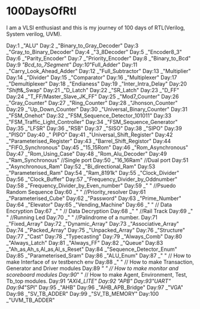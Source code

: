 # 100DaysOfRtl
I am a VLSI enthusiast and this is my journey of 100 days of RTL(Verilog, System verilog, UVM).

Day:1 _"ALU"
Day:2 _"Binary_to_Gray_Decoder"
Day:3 _"Gray_to_Binary_Decoder"
Day:4 _"3_8Decoder"
Day:5 _"Encoder8_3"
Day:6 _"Parity_Encoder"
Day:7 _"Priority_Encoder"
Day:8 _"Binary_to_Bcd"
Day:9 _"Bcd_to_7Segment"
Day:10_"Full_Adder"
Day:11 _"Carry_Look_Ahead_Adder"
Day:12 _"Full_Subtractor"
Day:13 _"Multiplier"
Day:14 _"Divider"
Day:15 _"Comparator"
Day:16 _"Multiplexer"
Day:17 _"Demultiplexer"
Day:18 _"Endianess"
Day:19 _"Inter_Intra_Delay"
Day:20 _"Shift_&_Swap"
Day:21 _"D_Latch"
Day:22 _"SR_Latch"
Day:23 _"D_FF"
Day:24 _"T_FF/Master_Slave_JK_FF"
Day:25 _"Mod7_Counter"
Day:26 _"Gray_Counter"
Day:27 _"Ring_Counter"
Day:28 _"Jhonson_Counter"
Day:29 _"Up_Down_Counter"
Day:30 _"Universal_Binary_Counter"
Day:31 _"FSM_Onehot"
Day:32 _"FSM_Sequence_Detector_101011"
Day:33 _"FSM_Traffic_Light_Controller"
Day:34 _"FSM_Sequence_Generator"
Day:35 _"LFSR"
Day:36 _"RSB"
Day:37 _"SISO"
Day:38 _"SIPO"
Day:39 _"PISO"
Day:40 _" PIPO"
Day:41 _"Universal_Shift_Register"
Day:42 _"Parameterised_Register"
Day:43 _"Barrel_Shift_Registor"
Day:44 _"FIFO_Synchronous"
Day:45 _"15_15Rom"
Day:46 _"Rom_Asynchronous"
Day:47 _"Rom_Using_Case"
Day:48 _"Rom_Alu_Decoder"
Day:49 _"Ram_Synchronous"  //Single port
Day:50 _"16_16Ram"  //Dual port
Day:51 _"Asynchronous_Ram"
Day:52 _"Bi_directional_Ram"
Day:53 _"Parameterised_Ram"
Day:54 _"Ram_8191k"
Day:55 _"Clock_Divider"
Day:56 _"Clock_Buffer"
Day:57 _"Frequency_Divider_by_Oddnumber"
Day:58 _"Frequency_Divider_by_Even_number"
Day:59 _" " //Psuedo Random Sequence
Day:60 _" " //Priority_resolver
Day:61 _"Parameterised_Cube"
Day:62 _"Password"
Day:63 _"Prime_Number"
Day:64 _"Elevator"
Day:65 _"Vending_Machine"
Day:66 _" " // Data Encryption
Day:67 _" " // Data Decryption
Day:68 _" " //Rail Track
Day:69 _" " //Running Led
Day:70 _" " //Palindrome of a number.
Day:71 _"Fixed_Array"
Day:72 _"Dynamic_Array"
Day:73 _"Associative_Array"
Day:74 _"Packed_Array"
Day:75 _"Unpacked_Array"
Day:76 _"Structure"
Day:77 _"Cast"
Day:78 _"Typecasting"
Day:79 _"Always_Comb"
Day:80 _"Always_Latch"
Day:81 _"Always_FF"
Day:82 _"Queue"
Day:83 _"Ah_as,Ah_s,Al_as,Al_s_Reset"
Day:84 _"Sequence_Detector_Enum"
Day:85 _"Parameterised_Sram"
Day:86 _"ALU_Enum"
Day:87 _" " // How to make Interface of sv testbench env
Day:88 _" " // How to make Transaction, Generator and Driver modules
Day:89 _" " // How to make monitor and scoreboard modules
Day:90_" " // How to make Agent, Environment, Test, Tb_top modules.
Day:91 _"AXI4_LITE"
Day:92 _"APB"
Day:93_"UART"
Day:94_"SPI"
Day:95 _"AHB"
Day:96 _"AHB_APB_Bridge"
Day:97 _"VGA"
Day:98 _"SV_TB_ADDER"
Day:99 _"SV_TB_MEMORY"
Day:100 _"UVM_TB_ADDER"
